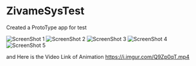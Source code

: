 # ZivameSysTest

Created a ProtoType app for test

![ScreenShot 1](https://i.imgur.com/ktjcCWz.png)
![ScreenShot 2](https://i.imgur.com/surjvFF.png)
![ScreenShot 3](https://i.imgur.com/D9dY1oS.png)
![ScreenShot 4](https://i.imgur.com/YQlloCn.png)
![ScreenShot 5](https://i.imgur.com/EpZ3JYO.png)

and Here is the Video Link of Animation
https://i.imgur.com/Q9Zp0qT.mp4
